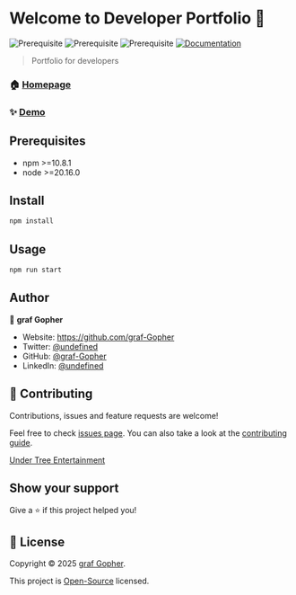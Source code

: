 
# Welcome to Developer Portfolio 👋
![Prerequisite](https://img.shields.io/badge/version-0.0.1-green.svg)
![Prerequisite](https://img.shields.io/badge/npm-%3E%3D10.8.1-blue.svg)
![Prerequisite](https://img.shields.io/badge/node-%3E%3D%2020.16.0-blue.svg)
[![Documentation](https://img.shields.io/badge/documentation-yes-brightgreen.svg)](https://github.com/graf-Gopher/portfolio.angular#readme)

> Portfolio for developers

### 🏠 [Homepage](https://graf-gopher.github.io/portfolio.angular/)

### ✨ [Demo](https://graf-gopher.github.io/portfolio.angular/)

## Prerequisites

- npm &gt;=10.8.1
- node &gt;=20.16.0

## Install

```sh
npm install
```

## Usage

```sh
npm run start
```

## Author

👤 **graf Gopher**

* Website: https://github.com/graf-Gopher
* Twitter: [@undefined](#)
* GitHub: [@graf-Gopher](https://github.com/graf-Gopher})
* LinkedIn: [@undefined](#)

## 🤝 Contributing

Contributions, issues and feature requests are welcome!

Feel free to check [issues page](https://github.com/graf-Gopher/portfolio.angular/issues). You can also take a look at the [contributing guide](https://github.com/graf-Gopher/portfolio.angular/blob/master/CONTRIBUTING.md).

[Under Tree Entertainment](https://under-tree-e.com)

## Show your support

Give a ⭐️ if this project helped you!

## 📝 License

Copyright © 2025 [graf Gopher](https://github.com/graf-Gopher).

This project is [Open-Source](https://github.com/graf-Gopher/portfolio.angular/blob/master/LICENSE) licensed.
